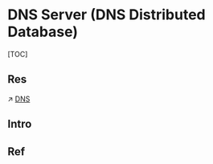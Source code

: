 # DNS Server (DNS Distributed Database)

[TOC]



## Res
↗ [DNS](../../../🏎️%20Computer%20Networking/📌%20Computer%20Networking%20Basics/0x01%20Application%20Layer/Network%20Managements%20&%20Standards/DNS.md)



## Intro


## Ref

